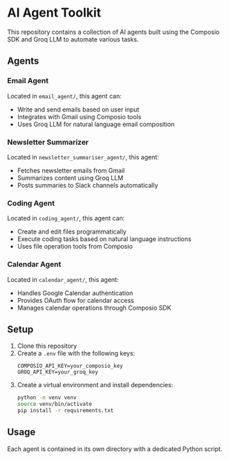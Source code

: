 # AI Agent Toolkit

This repository contains a collection of AI agents built using the Composio SDK and Groq LLM to automate various tasks.

## Agents

### Email Agent
Located in `email_agent/`, this agent can:
- Write and send emails based on user input
- Integrates with Gmail using Composio tools
- Uses Groq LLM for natural language email composition

### Newsletter Summarizer
Located in `newsletter_summariser_agent/`, this agent:
- Fetches newsletter emails from Gmail
- Summarizes content using Groq LLM
- Posts summaries to Slack channels automatically

### Coding Agent
Located in `coding_agent/`, this agent can:
- Create and edit files programmatically
- Execute coding tasks based on natural language instructions
- Uses file operation tools from Composio

### Calendar Agent 
Located in `calendar_agent/`, this agent:
- Handles Google Calendar authentication
- Provides OAuth flow for calendar access
- Manages calendar operations through Composio SDK

## Setup

1. Clone this repository
2. Create a `.env` file with the following keys:
   ```
   COMPOSIO_API_KEY=your_composio_key
   GROQ_API_KEY=your_groq_key
   ```
3. Create a virtual environment and install dependencies:
    ```bash
    python -m venv venv 
    source venv/bin/activate
    pip install -r requirements.txt
    ```

## Usage

Each agent is contained in its own directory with a dedicated Python script.

